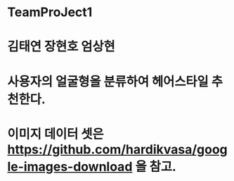 # TeamProJect1

# 김태연 장현호 엄상현

# 사용자의 얼굴형을 분류하여 헤어스타일 추천한다.

# 이미지 데이터 셋은 https://github.com/hardikvasa/google-images-download 을 참고.
